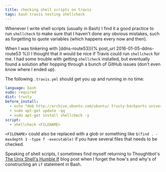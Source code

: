 ```yaml
---
title: checking shell scripts on travis
tags: bash travis testing shellcheck
---
```


Whenever I write shell scripts (usually in Bash) I find it a good practice to
run `shellcheck` to make sure that I haven't done any obvious mistakes, such as
forgetting to quote variables (which happens every now and then).

When I was tinkering with [ddns-route53]({% post_url 2016-01-05-ddns-route53 %})
I thought that it would be nice if Travis could run `shellcheck` for me.
I had some trouble with getting `shellcheck` installed, but eventually found a
solution after hopping through a bunch of GitHub issues (don't even know where I
ended up).

The following `.travis.yml` should get you up and running in no time:

```yaml
language: bash
sudo: required
dist: trusty
before_install:
  - echo "deb http://archive.ubuntu.com/ubuntu/ trusty-backports universe" | sudo tee -a /etc/apt/sources.list
  - sudo apt-get update -qq
  - sudo apt-get install shellcheck -y
script:
  - shellcheck <FILENAME>
```

`<FILENAME>` could also be replaced with a glob or something like `$(find . -maxdepth 1
-type f -executable)` if you have several files that needs to be checked.

Speaking of shell scripts, I sometimes find myself returning to Thoughtbot's
[The Unix Shell's Humble If](https://robots.thoughtbot.com/the-unix-shells-humble-if)
blog post when I forget the how's and why's of constructing an `if` statement in
Bash.
